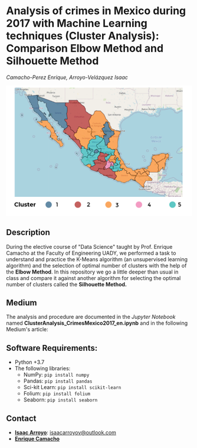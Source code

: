 # Analysis of crimes in Mexico during 2017 with Machine Learning techniques (Cluster Analysis): Comparison Elbow Method and Silhouette Method
_Camacho-Perez Enrique, Arroyo-Velázquez Isaac_

![final_map](figures/map_mex.PNG)

## Description
During the elective course of "Data Science" taught by Prof. Enrique Camacho at the Faculty of Engineering UADY, we performed a task to understand and practice the K-Means algorithm (an unsupervised learning algorithm) and the selection of optimal number of clusters with the help of the **Elbow Method**. In this repository we go a little deeper than usual in class and compare it against another algorithm for selecting the optimal number of clusters called the **Silhouette Method.**

## Medium
The analysis and procedure are documented in the _Jupyter Notebook_ named **ClusterAnalysis_CrimesMexico2017_en.ipynb** and in the following Medium's article:


## Software Requirements:
* Python +3.7
* The following libraries:
  * NumPy: `pip install numpy`
  * Pandas: `pip install pandas`
  * Sci-kit Learn: `pip install scikit-learn`
  * Folium: `pip install folium`
  * Seaborn: `pip install seaborn`

## Contact
* [**Isaac Arroyo**](https://www.linkedin.com/in/isaac-arroyo/): isaacarroyov@outlook.com
* [**Enrique Camacho**](https://www.linkedin.com/in/ekamacho/)
